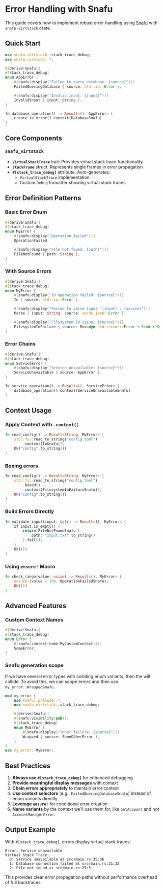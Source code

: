 # Error Handling with Snafu

This guide covers how to implement robust error handling using [Snafu](https://crates.io/crates/snafu) with `snafu-virtstack` crate.

## Quick Start

```rust
use snafu_virtstack::stack_trace_debug;
use snafu::prelude::*;

#[derive(Snafu)]
#[stack_trace_debug]
enum AppError {
    #[snafu(display("Failed to query database: {source}"))]
    FailedQueringDatabase { source: std::io::Error },

    #[snafu(display("Invalid input: {input}"))]
    InvalidInput { input: String },
}

fn database_operation() -> Result<(), AppError> {
    create_io_error().context(DatabaseSnafu)
}
```

## Core Components

### `snafu_virtstack`
- **`VirtualStackTrace`** trait: Provides virtual stack trace functionality
- **`StackFrame`** struct: Represents single frames in error propagation
- **`#[stack_trace_debug]`** attribute: Auto-generates:
  - `VirtualStackTrace` implementation
  - Custom `Debug` formatter showing virtual stack traces

## Error Definition Patterns

### Basic Error Enum
```rust
#[derive(Snafu)]
#[stack_trace_debug]
enum MyError {
    #[snafu(display("Operation failed"))]
    OperationFailed,

    #[snafu(display("File not found: {path}"))]
    FileNotFound { path: String },
}
```

### With Source Errors
```rust
#[derive(Snafu)]
#[stack_trace_debug]
enum MyError {
    #[snafu(display("IO operation failed: {source}"))]
    Io { source: std::io::Error },

    #[snafu(display("Failed to parse input `{input}`: {source}"))]
    Parse { input: String, source: serde_json::Error },

    #[snafu(display("Filesystem IO issue: {source}"))]
    FilesystemIoFailure { source: Box<dyn std::error::Error + Send + Sync> },
}
```

### Error Chains
```rust
#[derive(Snafu)]
#[stack_trace_debug]
enum ServiceError {
    #[snafu(display("Service unavailable: {source}"))]
    ServiceUnavailable { source: AppError },
}

fn service_operation() -> Result<(), ServiceError> {
    database_operation().context(ServiceUnavailableSnafu)
}
```

## Context Usage

### Apply Context with `.context()`
```rust
fn read_config() -> Result<String, MyError> {
    std::fs::read_to_string("config.toml")
        .context(IoSnafu)?;
    Ok("config".to_string())
}
```

### Boxing errors
```rust
fn read_config() -> Result<String, MyError> {
    std::fs::read_to_string("config.toml")
        .boxed()
        .context(FilesystemIoFailureSnafu)?;
    Ok("config".to_string())
}
```

### Build Errors Directly
```rust
fn validate_input(input: &str) -> Result<(), MyError> {
    if input.is_empty() {
        return FileNotFoundSnafu {
            path: "input.txt".to_string()
        }.fail();
    }
    Ok(())
}
```

### Using `ensure!` Macro
```rust
fn check_range(value: usize) -> Result<(), MyError> {
    ensure!(value < 100, OperationFailedSnafu);
    Ok(())
}
```

## Advanced Features

### Custom Context Names
```rust
#[derive(Snafu)]
#[stack_trace_debug]
enum Error {
    #[snafu(context(name(MyCustomContext)))]
    SomeError,
}
```

### Snafu generation scope

If we have several error types with colliding enum variants, then the <VariantSnafu> will collide.
To avoid this, we can scope errors and then use `my_error::WrappedSnafu`.

```rust
mod my_error {
    use snafu::prelude::*;
    use snafu_virtstack::stack_trace_debug;

    #[derive(Snafu)]
    #[snafu(visibility(pub))]
    #[stack_trace_debug]
    enum MyError {
        #[snafu(display("Inner failure: {source}"))]
        Wrapped { source: SomeOtherError },
    }
}
use my_error::MyError;
```

## Best Practices

1. **Always use `#[stack_trace_debug]`** for enhanced debugging
2. **Provide meaningful display messages** with context
3. **Chain errors appropriately** to maintain error context
4. **Use context selectors** (e.g., `FailedQueringDatabaseSnafu`) instead of enum variants directly
5. **Leverage `ensure!`** for conditional error creation
6. **Name variants** by the context we'll use them for, like `GetAccount` and not `AccountManagerError`.

## Output Example

With `#[stack_trace_debug]`, errors display virtual stack traces:

```
Error: Service unavailable
Virtual Stack Trace:
  0: Service unavailable at src/main.rs:35:36
  1: Database connection failed at src/main.rs:31:32
  2: File not found at src/main.rs:25:5
```

This provides clear error propagation paths without performance overhead of full backtraces.
